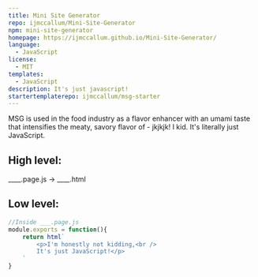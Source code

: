 ```yaml
---
title: Mini Site Generator
repo: ijmccallum/Mini-Site-Generator
npm: mini-site-generator
homepage: https://ijmccallum.github.io/Mini-Site-Generator/
language:
  - JavaScript
license:
  - MIT
templates:
  - JavaScript
description: It's just javascript!
startertemplaterepo: ijmccallum/msg-starter
---
```


MSG is used in the food industry as a flavor enhancer with an umami taste that intensifies the meaty, savory flavor of - jkjkjk! I kid. It's literally just JavaScript.

## High level:

____.page.js ->  ____.html

## Low level:

```js
//Inside ___.page.js
module.exports = function(){
    return html`
        <p>I'm honestly not kidding,<br />
        It's just JavaScript!</p>
    `
}
```
